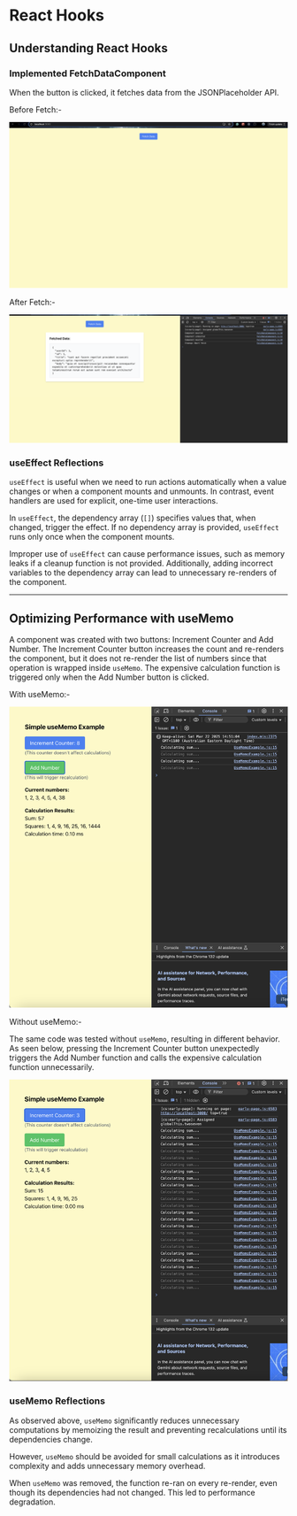 # React Hooks

## Understanding React Hooks

### Implemented FetchDataComponent

When the button is clicked, it fetches data from the JSONPlaceholder API.

Before Fetch:-

![Before Fetch](image-8.png)

After Fetch:-

![After Fetch](image-7.png)

### useEffect Reflections

`useEffect` is useful when we need to run actions automatically when a value changes or when a component mounts and unmounts. In contrast, event handlers are used for explicit, one-time user interactions.

In `useEffect`, the dependency array (`[]`) specifies values that, when changed, trigger the effect. If no dependency array is provided, `useEffect` runs only once when the component mounts.

Improper use of `useEffect` can cause performance issues, such as memory leaks if a cleanup function is not provided. Additionally, adding incorrect variables to the dependency array can lead to unnecessary re-renders of the component.

---

## Optimizing Performance with useMemo

A component was created with two buttons: Increment Counter and Add Number. The Increment Counter button increases the count and re-renders the component, but it does not re-render the list of numbers since that operation is wrapped inside `useMemo`. The expensive calculation function is triggered only when the Add Number button is clicked.

With useMemo:-

![With useMemo](image-6.png)

Without useMemo:-

The same code was tested without `useMemo`, resulting in different behavior. As seen below, pressing the Increment Counter button unexpectedly triggers the Add Number function and calls the expensive calculation function unnecessarily.

![Without useMemo](image-9.png)

### useMemo Reflections

As observed above, `useMemo` significantly reduces unnecessary computations by memoizing the result and preventing recalculations until its dependencies change.

However, `useMemo` should be avoided for small calculations as it introduces complexity and adds unnecessary memory overhead.

When `useMemo` was removed, the function re-ran on every re-render, even though its dependencies had not changed. This led to performance degradation.
